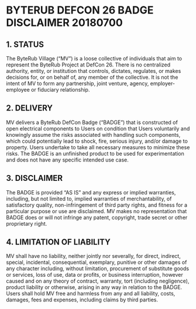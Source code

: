 # BYTERUB DEFCON 26 BADGE DISCLAIMER 20180700

## 1. STATUS

The ByteRub Village (“MV”) is a loose collective of individuals that aim to represent the ByteRub Project at DefCon 26. There is no centralized authority, entity, or institution that controls, dictates, regulates, or makes decisions for, or on behalf of, any member of the collective. It is not the intent of MV to form any partnership, joint venture, agency, employer-employee or fiduciary relationship.

## 2. DELIVERY

MV delivers a ByteRub DefCon Badge (“BADGE”) that is constructed of open electrical components to Users on condition that Users voluntarily and knowingly assume the risks associated with handling such components, which could potentially lead to shock, fire, serious injury, and/or damage to property. Users undertake to take all necessary measures to minimize these risks. The BADGE is an unfinished product to be used for experimentation and does not have any specific intended use case.

## 3. DISCLAIMER

The BADGE is provided “AS IS” and any express or implied warranties, including, but not limited to, implied warranties of merchantability, of satisfactory quality, non-infringement of third party rights, and fitness for a particular purpose or use are disclaimed. MV makes no representation that BADGE does or will not infringe any patent, copyright, trade secret or other proprietary right.

## 4. LIMITATION OF LIABILITY

MV shall have no liability, neither jointly nor severally, for direct, indirect, special, incidental, consequential, exemplary, punitive or other damages of any character including, without limitation, procurement of substitute goods or services, loss of use, data or profits, or business interruption, however caused and on any theory of contract, warranty, tort (including negligence), product liability or otherwise, arising in any way in relation to the BADGE. Users shall hold MV free and harmless from any and all liability, costs, damages, fees and expenses, including claims by third parties.
